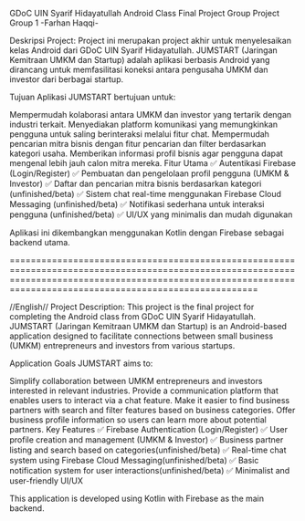 GDoC UIN Syarif Hidayatullah 
Android Class Final Project
Group Project
Group 1
-Farhan Haqqi-

Deskripsi Project:
Project ini merupakan project akhir untuk menyelesaikan kelas Android dari GDoC UIN Syarif Hidayatullah. JUMSTART (Jaringan Kemitraan UMKM dan Startup) adalah aplikasi berbasis Android yang dirancang untuk memfasilitasi koneksi antara pengusaha UMKM dan investor dari berbagai startup.

Tujuan Aplikasi
JUMSTART bertujuan untuk:

Mempermudah kolaborasi antara UMKM dan investor yang tertarik dengan industri terkait.
Menyediakan platform komunikasi yang memungkinkan pengguna untuk saling berinteraksi melalui fitur chat.
Mempermudah pencarian mitra bisnis dengan fitur pencarian dan filter berdasarkan kategori usaha.
Memberikan informasi profil bisnis agar pengguna dapat mengenal lebih jauh calon mitra mereka.
Fitur Utama
✅ Autentikasi Firebase (Login/Register)
✅ Pembuatan dan pengelolaan profil pengguna (UMKM & Investor)
✅ Daftar dan pencarian mitra bisnis berdasarkan kategori (unfinished/beta)
✅ Sistem chat real-time menggunakan Firebase Cloud Messaging (unfinished/beta)
✅ Notifikasi sederhana untuk interaksi pengguna (unfinished/beta)
✅ UI/UX yang minimalis dan mudah digunakan

Aplikasi ini dikembangkan menggunakan Kotlin dengan Firebase sebagai backend utama.

=================================================================================================================================================================================================================

//English//
Project Description:
This project is the final project for completing the Android class from GDoC UIN Syarif Hidayatullah. JUMSTART (Jaringan Kemitraan UMKM dan Startup) is an Android-based application designed to facilitate connections between small business (UMKM) entrepreneurs and investors from various startups.

Application Goals
JUMSTART aims to:

Simplify collaboration between UMKM entrepreneurs and investors interested in relevant industries.
Provide a communication platform that enables users to interact via a chat feature.
Make it easier to find business partners with search and filter features based on business categories.
Offer business profile information so users can learn more about potential partners.
Key Features
✅ Firebase Authentication (Login/Register)
✅ User profile creation and management (UMKM & Investor)
✅ Business partner listing and search based on categories(unfinished/beta)
✅ Real-time chat system using Firebase Cloud Messaging(unfinished/beta)
✅ Basic notification system for user interactions(unfinished/beta)
✅ Minimalist and user-friendly UI/UX

This application is developed using Kotlin with Firebase as the main backend.

